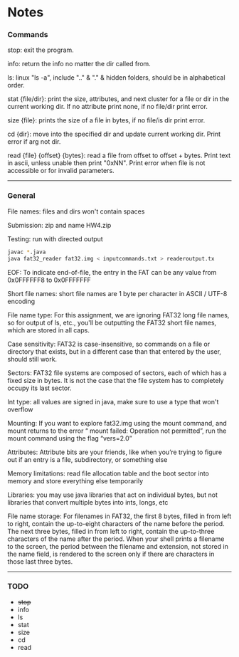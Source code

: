 # Notes

### Commands

stop: exit the program.

info: return the info no matter the dir called from.

ls: linux "ls -a", include ".." & "." & hidden folders, should be in alphabetical order.

stat {file/dir}: print the size, attributes, and next cluster for a file or dir in the current working dir. If no attribute print none, if no file/dir print error.

size {file}: prints the size of a file in bytes, if no file/is dir print error.

cd {dir}: move into the specified dir and update current working dir. Print error if arg not dir.

read {file} {offset} {bytes}: read a file from offset to offset + bytes. Print text in ascii, unless unable then print "0xNN". Print error when file is not accessible or for invalid parameters.

----------

### General

File names: files and dirs won't contain spaces

Submission: zip and name HW4.zip

Testing: run with directed output
```bash
javac *.java
java fat32_reader fat32.img < inputcommands.txt > readeroutput.tx
```

EOF: To indicate end-of-file, the entry in the FAT can be any value from 0x0FFFFFF8 to 0x0FFFFFFF

Short file names: short file names are 1 byte per character in ASCII / UTF-8 encoding

File name type: For this assignment, we are ignoring FAT32 long file names, so for output of ls, etc., you'll be outputting the FAT32 short file names, which are stored in all caps.

Case sensitivity: FAT32 is case-insensitive, so commands on a file or directory that exists, but in a different case than
that entered by the user, should still work.

Sectors: FAT32 file systems are composed of sectors, each of which has a fixed size in bytes. It is not the case that the file system has to completely occupy its last sector.

Int type: all values are signed in java, make sure to use a type that won't overflow

Mounting: If you want to explore fat32.img using the mount command, and mount returns to the error “ mount failed: Operation not permitted”, run the mount command using the flag “vers=2.0”

Attributes: Attribute bits are your friends, like when you’re trying to figure out if an entry is a file, subdirectory, or something else

Memory limitations: read file allocation table and the boot sector into memory and store everything else temporarily

Libraries: you may use java libraries that act on individual bytes, but not libraries that convert multiple bytes into ints, longs, etc

File name storage: For filenames in FAT32, the first 8 bytes, filled in from left to right, contain the up-to-eight characters of the name before the period. The next three bytes, filled in from left to right, contain the up-to-three characters of the name after the period. When your shell prints a filename to the screen, the period between the filename and extension, not stored in the name field, is rendered to the screen only if there
are characters in those last three bytes.

----------

### TODO

- ~~stop~~
- info
- ls
- stat
- size
- cd
- read